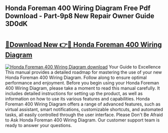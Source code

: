 ## Honda Foreman 400 Wiring Diagram Free Pdf Download - Part-9p8 New Repair Owner Guide 3D0dK

# <h2><a href="http://dfmcs9c.blite.top/?on=Honda+Foreman+400+Wiring+Diagram">🔗Download New 👉🔴 Honda Foreman 400 Wiring Diagram</a></h2>

[![Honda Foreman 400 Wiring Diagram download](https://i.imgur.com/lujVjoI.png)](http://dfmcs9c.blite.top/?on=Honda+Foreman+400+Wiring+Diagram)
Your Guide to Excellence This manual provides a detailed roadmap for mastering the use of your new Honda Foreman 400 Wiring Diagram. Follow along to ensure optimal performance and enjoyment. Before you begin using your Honda Foreman 400 Wiring Diagram, please take a moment to read this manual carefully. It includes detailed instructions for setting up the product, as well as information on how to use its various features and capabilities. Honda Foreman 400 Wiring Diagram offers a range of advanced features, such as virtual assistant, smart notifications, customizable shortcuts, and automated tasks, all easily controlled through the user interface. Please Don't Be Afraid to Ask Honda Foreman 400 Wiring Diagram. Our customer support team is ready to answer your questions.
